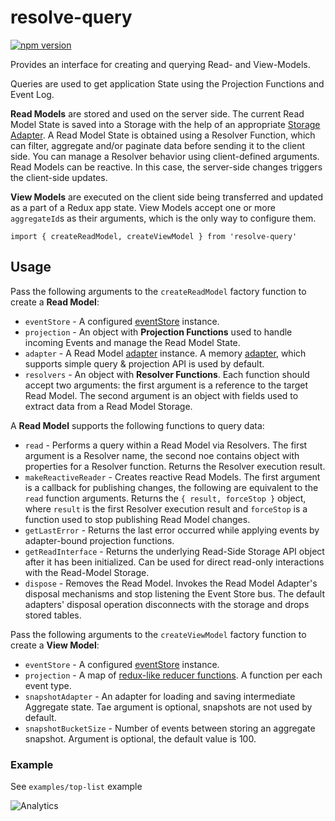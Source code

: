 # **resolve-query**
[![npm version](https://badge.fury.io/js/resolve-query.svg)](https://badge.fury.io/js/resolve-query)

Provides an interface for creating and querying Read- and View-Models.

Queries are used to get application State using the Projection Functions and Event Log.

**Read Models** are stored and used on the server side. The current Read Model State is saved into a Storage with the help of an appropriate [Storage Adapter](https://github.com/reimagined/resolve/tree/master/packages/storage-adapters). A Read Model State is obtained using a Resolver Function, which can filter, aggregate and/or paginate data before sending it to the client side. You can manage a Resolver behavior using client-defined arguments. Read Models can be reactive. In this case, the server-side changes triggers the client-side updates.

**View Models** are executed on the client side being transferred and updated as a part of a Redux app state. View Models accept one or more `aggregateId`s as their arguments, which is the only way to configure them.
<!--A View Model can have a wildcard `aggregateId`, but we recommend using a reactive read models instead.--Is it really important here?-->

```
import { createReadModel, createViewModel } from 'resolve-query'
```

## Usage
Pass the following arguments to the `createReadModel` factory function to create a **Read Model**:
* `eventStore` - A configured [eventStore](../resolve-es) instance.
* `projection` - An object with **Projection Functions** used to handle incoming Events and manage the Read Model State.
* `adapter` - A Read Model [adapter](../readmodel-adapters) instance. A memory [adapter](../readmodel-adapters/resolve-readmodel-memory), which supports simple query & projection API is used by default.
* `resolvers` - An object with **Resolver Functions**. Each function should accept two arguments: the first argument is a reference to the target Read Model. The second argument is an object with fields used to extract data from a Read Model Storage.

A **Read Model** supports the following functions to query data:
* `read` - Performs a query within a Read Model via Resolvers. The first argument is a Resolver name, the second noe contains object with properties for a Resolver function. Returns the Resolver execution result.
* `makeReactiveReader` - Creates reactive Read Models. The first argument is a callback for publishing changes, the following are equivalent to the `read` function arguments. Returns the `{ result, forceStop }` object, where `result` is the first Resolver execution result and `forceStop` is a function used to stop publishing Read Model changes.
* `getLastError` - Returns the last error occurred while applying events by adapter-bound projection functions.
* `getReadInterface` - Returns the underlying Read-Side Storage API object after it has been initialized. Can be used for direct read-only interactions with the Read-Model Storage.
* `dispose` - Removes the Read Model. Invokes the Read Model Adapter's disposal mechanisms and stop listening the Event Store bus. The default adapters' disposal operation disconnects with the storage and drops stored tables.


Pass the following arguments to the `createViewModel` factory function to create a **View Model**:
* `eventStore` - A configured [eventStore](../resolve-es) instance.
* `projection` - A map of [redux-like reducer functions](https://redux.js.org/docs/basics/Reducers.html). A function per each event type.
* `snapshotAdapter` - An adapter for loading and saving intermediate Aggregate state. Tae argument is optional, snapshots are not used by default.
* `snapshotBucketSize` - Number of events between storing an aggregate snapshot. Argument is optional, the default value is 100.

<!--
A view model facade supports the following functions to send queries to a read model:
* `read` - Main entry point to perform query within view model via resolvers. Second argument provides aggregateIds list.
* `dispose` - Dispose view model and stop listening Event Store bus.
--What's the facade???-->

### Example
See `examples/top-list` example

![Analytics](https://ga-beacon.appspot.com/UA-118635726-1/packages-resolve-query-readme?pixel)
